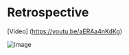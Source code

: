 # Retrospective

[Video] (https://youtu.be/aERAa4nKdKg)

![image](https://user-images.githubusercontent.com/53418904/169728980-37dfbe3c-3b06-467b-963b-d494905225d4.png)

